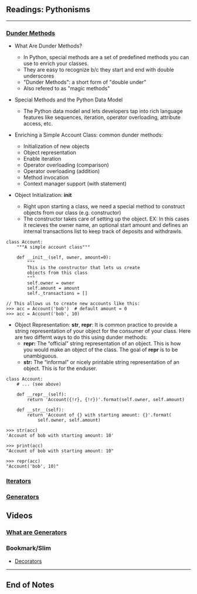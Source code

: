 ## Readings: Pythonisms
***

### [Dunder Methods](https://dbader.org/blog/python-dunder-methods)
- What Are Dunder Methods?
  * In Python, special methods are a set of predefined methods you can use to enrich your classes.
  * They are easy to recognize b/c they start and end with double underscores
  * "Dunder Methods": a short form of "double under"
  * Also refered to as "magic methods"

- Special Methods and the Python Data Model
  * The Python data model and lets developers tap into rich language features like sequences, iteration, operator overloading, attribute access, etc.

- Enriching a Simple Account Class: common dunder methods:
  * Initialization of new objects
  * Object representation
  * Enable iteration
  * Operator overloading (comparison)
  * Operator overloading (addition)
  * Method invocation
  * Context manager support (with statement)

- Object Initialization: __init__
  * Right upon starting a class, we need a special method to construct objects from our class (e.g. constructor)
  * The constructor takes care of setting up the object.
EX: In this cases it recieves the owner name, an optional start amount and defines an internal transactions list to keep track of deposits and withdrawls.
```
class Account:
    """A simple account class"""

    def __init__(self, owner, amount=0):
        """
        This is the constructor that lets us create
        objects from this class
        """
        self.owner = owner
        self.amount = amount
        self._transactions = []
        
// This allows us to create new accounts like this:
>>> acc = Account('bob')  # default amount = 0
>>> acc = Account('bob', 10)
```

- Object Representation: __str__, __repr__: It is common practice to provide a string representation of your object for the consumer of your class. Here are two differnt ways to do this using dunder methods:
  * **__repr__:** The “official” string representation of an object. This is how you would make an object of the class. The goal of __repr__ is to be unambiguous.
  * **__str__:** The “informal” or nicely printable string representation of an object. This is for the enduser.
```
class Account:
    # ... (see above)

    def __repr__(self):
        return 'Account({!r}, {!r})'.format(self.owner, self.amount)

    def __str__(self):
        return 'Account of {} with starting amount: {}'.format(
            self.owner, self.amount)
            
>>> str(acc)
'Account of bob with starting amount: 10'

>>> print(acc)
"Account of bob with starting amount: 10"

>>> repr(acc)
"Account('bob', 10)"
```





### [Iterators](https://dbader.org/blog/python-iterators)


### [Generators](https://dbader.org/blog/python-generators)


## Videos
### [What are Generators](https://realpython.com/lessons/what-are-python-generators/)

### Bookmark/Slim
- [Decorators](https://realpython.com/primer-on-python-decorators/)


***
 ## End of Notes
